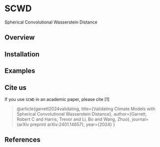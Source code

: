 # SCWD
Spherical Convolutional Wasserstein Distance

## Overview

## Installation

## Examples

## Cite us

If you use `SCWD` in an academic paper, please cite [1]

> @article{garrett2024validating,
  title={Validating Climate Models with Spherical Convolutional Wasserstein Distance},
  author={Garrett, Robert C and Harris, Trevor and Li, Bo and Wang, Zhuo},
  journal={arXiv preprint arXiv:2401.14657},
  year={2024}
}

## References


